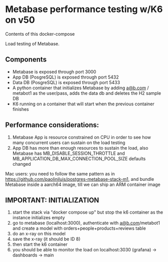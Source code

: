 Metabase performance testing w/K6 on v50
=======
Contents of this docker-compose

Load testing of Metabase. 

## Components

- Metabase is exposed through port 3000
- App DB (PosgreSQL) is exposed through port 5432
- Data DB (PosgreSQL) is exposed through port 5433
- A python container that initializes Metabase by adding a@b.com / metabot1 as the user/pass, adds the data db and deletes the H2 sample DB
- K6 running on a container that will start when the previous container finishes

## Performance considerations:

1) Metabase App is resource constrained on CPU in order to see how many concurrent users can sustain on the load testing
2) App DB has more than enough resources to sustain the load, also Metabase has MB_DISABLE_SESSION_THROTTLE and MB_APPLICATION_DB_MAX_CONNECTION_POOL_SIZE defaults changed

Mac users: you need to follow the same pattern as in https://github.com/paoliniluis/postgres-metabase-stack-m1, and bundle Metabase inside a aarch64 image, till we can ship an ARM container image

## IMPORTANT: INITIALIZATION

1) start the stack via "docker compose up" but stop the k6 container as the instance initializes empty
2) go to metabase (localhost:3000), authenticate with a@b.com/metabot1 and create a model with orders+people+products+reviews table
3) do an x-ray on this model
4) save the x-ray (it should be ID 8)
5) then start the k6 container
6) you should be able to monitor the load on localhost:3030 (grafana) -> dashboards -> main